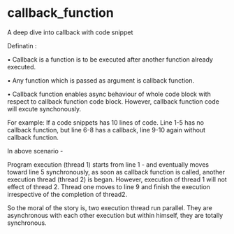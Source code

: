 # callback_function
A deep dive into callback with code snippet 

Definatin :

•	Callback is a function is to be executed after another function already executed.

•	Any function which is passed as argument is callback function.

•	Callback function enables async behaviour of whole code block with respect to callback function code block. However, callback function code will excute synchonously. 

For example: If a code snippets has 10 lines of code. Line 1-5 has no callback function, but line 6-8 has a callback, line 9-10 again without callback function.

In above scenario -

Program execution (thread 1) starts from line 1 - and eventually moves toward line 5 synchronously, as soon as callback function is called, another execution thread (thread 2) is began. However, execution of thread 1 will not effect of thread 2. Thread one moves to line 9 and finish the execution irrespective of the completion of thread2.

So the moral of the story is, two execution thread run parallel. They are asynchronous with each other execution but within himself, they are totally synchronous.  



